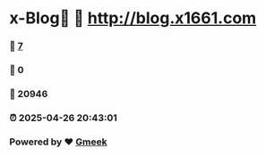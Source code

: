 # x-Blog🍃 :link: http://blog.x1661.com 
### :page_facing_up: [7](http://blog.x1661.com/tag.html) 
### :speech_balloon: 0 
### :hibiscus: 20946 
### :alarm_clock: 2025-04-26 20:43:01 
### Powered by :heart: [Gmeek](https://github.com/Meekdai/Gmeek)
